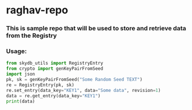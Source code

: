 # raghav-repo
### This is sample repo that will be used to store and retrieve data from the Registry
### Usage:

```python
from skydb_utils import RegistryEntry
from crypto import genKeyPairFromSeed
import json
pk, sk = genKeyPairFromSeed("Some Random Seed TEXT")
re = RegistryEntry(pk, sk)
re.set_entry(data_key="KEY1", data="Some data", revision=1)
data = re.get_entry(data_key="KEY1")
print(data)
```
